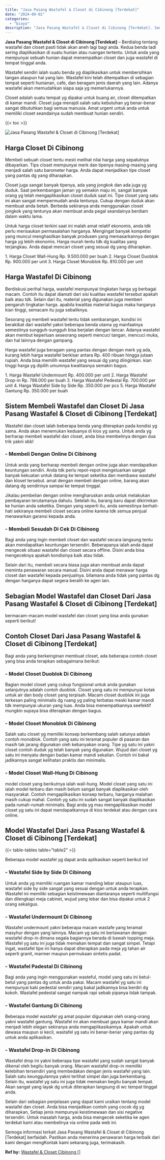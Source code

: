 ```yaml
---
title: "Jasa Pasang Wastafel & Closet di Cibinong [Terdekat]"
date: "2024-09-02"
categories: 
  - "biaya"
description: "Jasa Pasang Wastafel & Closet di Cibinong [Terdekat]. Semoga informasi terkait Jasa Pasang Wastafel & Closet di Cibinong [Terdekat] berfaidah. Pastikan and..."
---
```


**Jasa Pasang Wastafel & Closet di Cibinong \[Terdekat\]** – Berdialog tentang wastafel dan closet pasti tidak akan aneh lagi bagi anda. Kedua benda tadi sering diaplikasikan di suatu hunian atau ruangan tertentu. Untuk anda yang mempunyai sebuah hunian dapat menempatkan closet dan juga wastafel di tempat tinggal anda.

Wastafel sendiri ialah suatu benda yg diaplikasikan untuk membersihkan tangan ataupun hal yang lain. Wastafel kini telah ditempatkan di sebagian tempat seperti hunianan, cafe, dan beragam jenis daerah yang lain. Adanya wastafel akan memudahkan siapa saja yg memerlukannya.

Closet adalah suatu tempat yg dipakai untuk buang air, closet ditempatkan di kamar mandi. Closet juga menajdi salah satu kebutuhan yg benar-benar sangat dibutuhkan bagi semua manusia. Amat urgent untuk anda untuk memiliki closet seandainya sudah membuat hunian sendiri.

{{< toc >}}

![Jasa Pasang Wastafel & Closet di Cibinong [Terdekat]](/images/wastafel-closet-murah53.png)

## Harga Closet Di Cibinong

Membeli sebuah closet tentu mesti melihat nilai harga yang sepatutnya dibayarkan. Tips closet mempunyai merk dan tipenya masing-masing yang menjadi salah satu barometer harga. Anda dapat menjadikan tipe closet yang pantas dg yang diharapkan.

Closet juga sangat banyak tipenya, ada yang jongkok dan ada juga yg duduk. Saat perkembangan jaman yg semakin maju ini, sangat banyak orang yg telah mengaplikasikan closet duduk saat ini. Tipe closet yang satu ini akan sangat mempermudah anda tentunya. Cukup dengan duduk akan membuat anda betah. Berbeda sekiranya anda menggunakan closet jongkok yang tentunya akan membuat anda pegal seandainya berdiam dalam waktu lama.

Untuk harga closet terkini saat ini malah amat relatif ekonomis, anda tdk perlu merisaukan permasalahan harganya. Mengingat banyak kompetisi yang muncul menghasilkan banyak produsen yang memasarkannya dengan harga yg lebih ekonomis. Harga murah tentu tdk dg kualitas yang terjangkau. Anda dapat mencari closet yang sesuai dg yang diharapkan.

1\. Harga Closet Wall-Hung Rp. 9.500.000 per buah 2. Harga Closet Duoblok Rp. 900.000 per unit 3. Harga Closet Monoblok Rp. 810.000 per unit

## Harga Wastafel Di Cibinong

Berdiskusi perihal harga, wastafel mempunyai tingkatan harga yg berbagai macam. Contoh itu dapat diamati dari sisi kualitas wastafel tersebut apakah baik atau tdk. Selain dari itu, material yang digunakan juga memberi pengaruh tingkatan harga. apabila kwalitas material bagus maka harganya kian tinggi, semacam itu juga sebaliknya.

Sesorang yg membeli wastafel tentu tidak sembarangan, kondisi ini berakibat dari wastafel yakni beberapa benda utama yg manfaatnya semestinya sungguh-sungguh bisa berjalan dengan lancar. Adanya wastafel akan membut keperluan seseorang seperti mencuci tangan, mencuci muka, dan hal lainnya dengan gampang.

Harga wastafel juga beragam yang pantas dengan dengan merk yg ada, kurang lebih harga wastafel berkisar antara Rp. 400 ribuan hingga jutaan rupiah. Anda bisa memilih wastafel yang sesuai dg yang diinginkan. kian tinggi harga yg dipilih umumnya kwalitasnya semakin bagus.

1\. Harga Wastafel Undermount Rp. 400.000 per unit 2. Harga Wastafel Drop-in Rp. 786.000 per buah 3. Harga Wastafel Pedestal Rp. 700.000 per unit 4. Harga Wastafel Side by Side Rp. 350.000 per pcs 5. Harga Wastafel Gantung Rp. 350.000 per buah

## Sistem Membeli Wastafel dan Closet Di Jasa Pasang Wastafel & Closet di Cibinong \[Terdekat\]

Wastafel dan closet ialah beberapa benda yang diterapkan pada kondisi yg sama. Anda akan menemukan keduanya di kios yg sama. Untuk anda yg berharap membeli wastafel dan closet, anda bisa membelinya dengan dua trik yakni sbb!

### \- Membeli Dengan Online Di Cibinong

Untuk anda yang berharap membeli dengan online juga akan mendapatkan keuntungan sendiri. Anda tdk perlu repot-repot mengeluarkan sangat banyak kekuatan untuk datang ke tempat seketika dan membawa wastafel dan kloset tersebut. amat dengan membeli dengan online, barang akan datang dg sendirinya sampai ke tempat tinggal.

Jikalau pembelian dengan online mengharuskan anda untuk melakukan pembayaran terutamanya dahulu. Setelah itu, barang baru dapat dikirimkan ke hunian anda seketika. Dengan yang seperti itu, anda semestinya berhati-hati sekiranya membeli closet secara online karena tdk semua penjual menawarkan garansi kepada anda.

### \- Membeli Sesudah Di Cek Di Cibinong

Bagi anda yang ingin membeli closet dan wastafel secara langsung tentu akan mendapatkan keuntungan tersendiri. Beberapanya ialah anda dapat mengecek situasi wastafel dan closet secara offline. Disini anda bisa mengeceknya apakah kondisinya baik atau tidak.

Selain dari itu, membeli secara biasa juga akan membuat anda dapat meminta penawaran secara manual. Disini anda dapat menawar harga closet dan wastafel kepada penjualnya. bilamana anda tidak yang pantas dg dengan harganya dapat segera beralih ke agen lain.

## Sebagian Model Wastafel dan Closet Dari Jasa Pasang Wastafel & Closet di Cibinong \[Terdekat\]

bermacam-macam model wastafel dan closet yang bisa anda gunakan seperti berikut!

## Contoh Closet Dari Jasa Pasang Wastafel & Closet di Cibinong \[Terdekat\]

Bagi anda yang berkeinginan membuat closet, ada beberapa contoh closet yang bisa anda terapkan sebagaimana berikut:

### \- Model Closet Duoblok Di Cibinong

Bagian model closet yang cukup fungsional untuk anda gunakan selanjutnya adalah contoh duoblok. Closet yang satu ini mempunyai kotak untuk air dan body closet yang terpisah. Macam closet duoblok ini juga terkesan paling minimalis dg ruang yg paling terbatas meski kamar mandi tdk mempunyai ukuran yang luas. Anda bisa menempatkannya seefektif mungkin supaya bisa diterapkan dengan bagus.

### \- Model Closet Monoblok Di Cibinong

Salah satu closet yg memiliki konsep berkembang salah satunya adalah contoh monoblok. Contoh yang satu ini teramat populer di pasaran dan masih tak jarang digunakan oleh kebanyakan orang. Tipe yg satu ini yakni closet contoh duduk yg telah banyak yang digunakan. Wujud dari closet yg satu ini menyatu dengan badan kamar mandi sekalian. Contoh ini bakal jadikannya sangat kelihatan praktis dan minimalis.

### \- Model Closet Wall-Hung Di Cibinong

model closet yang berikutnya ialah wall-hung. Model closet yang satu ini ialah model terbaru dan masih belum sangat banyak diaplikasikan oleh masyarakat. Contoh mengaplikasikan konsep terbaru, harganya malahan masih cukup mahal. Contoh yg satu ini sudah sangat banyak diaplikasikan pada rumah-rumah minimalis. Bagi anda yg mau mengaplikasikan model closet yg satu ini dapat mendapatkannya di kios terdekat atau dengan cara online.

## Model Wastafel Dari Jasa Pasang Wastafel & Closet di Cibinong \[Terdekat\]

{{< table-tables table="table2" >}}

Beberapa model wastafel yg dapat anda aplikasikan seperti berikut ini!

### \- Wastafel Side by Side Di Cibinong

Untuk anda yg memiliki ruangan kamar manding lebar ataupun luas, wastafel side by side sangat yang sesuai dengan untuk anda terapkan. Wastafel ini memiliki sebagian keistimewaan diantaranya seperti multifungsi dan dilengkapi meja cabinet, wujud yang lebar dan bisa dipakai untuk 2 orang sekaligus.

### \- Wastafel Undermount Di Cibinong

Wastafel undermount yakni beberapa macam wastafe yang teramat masyhur dengan yang lainnya. Macam yg satu ini berlawanan dengan wastafel drop-in dimana segala bagiannya berada di bawah topping meja. Wastafel yg satu ini juga tidak memakan tempat dan sangat simpel. Tetapi ingat, wastafel tipe ini hanya dapat diterapkan pada meja yg tahan air seperti granit, marmer maupun permukaan sintetis padat.

### \- Wastafel Padestal Di Cibinong

Bagi anda yang ingin menggunakan wasteful, model yang satu ini betul-betul yang pantas dg untuk anda pakai. Macam wastafel yg satu ini mempunyai kaki pedestal sendiri yang bakal jadikannya bisa berdiri dg kokoh. Wastafel pedestal sangat nampak rapi sebab pipanya tidak tampak.

### \- Wastafel Gantung Di Cibinong

Beberapa model wastafel yg amat populer digunakan oleh orang-orang yakni wastafel gantung. Wastafel ini akan membuat gaya kamar mandi akan menjadi lebih elegan sekiranya anda mengaplikasikannya. Apakah untuk dewasa maupun si kecil, wastafel yg satu ini benar-benar yang pantas dg untuk anda aplikasikan.

### \- Wastafel Drop-in Di Cibinong

Wastafel drop ini yakni beberapa tipe wastafel yang sudah sangat banyak dikenal oleh begitu banyak orang. Macam wastafel drop-in memiliki kelebihan tersendiri yang membedakan dengan jenis wastafel yang lain. Salah satu keunggulannya yakni terlihat simpel dan juga berkembang. Selain itu, wastafel yg satu ini juga tidak memakan begitu banyak tempat. Akan sangat yang layak dg untuk diterapkan langsung di wc tempat tinggal anda.

Selain dari sebagian penjelasan yang dapat kami uraikan tentang model wastafel dan closet. Anda bisa menjadikan contoh yang cocok dg yg diharapkan, Setiap jenis mempunyai keistimewaan dan sisi negative tersendiri. Untuk masalah harga, anda bisa mengecek seketika ke agen terdekat kami atau membelinya via online pada web ini.

Semoga informasi terkait Jasa Pasang Wastafel & Closet di Cibinong \[Terdekat\] berfaidah. Pastikan anda menerima penawaran harga terbaik dari kami dengan mengKontak kami sekarang juga, terimakasih.

**Ref by:** [Wastafel & Closet Cibinong []](https://id.wikipedia.org/wiki/Wastafel)
